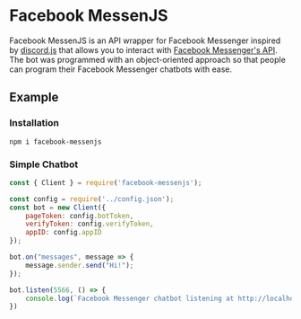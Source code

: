 # Facebook MessenJS
Facebook MessenJS is an API wrapper for Facebook Messenger inspired by [discord.js](https://discord.js.org/) that allows you to interact with [Facebook Messenger's API](https://developers.facebook.com/docs/messenger-platform/). The bot was programmed with an object-oriented approach so that people can program their Facebook Messenger chatbots with ease.

## Example
### Installation
```
npm i facebook-messenjs
```

### Simple Chatbot
``` js
const { Client } = require('facebook-messenjs');

const config = require('../config.json');
const bot = new Client({
    pageToken: config.botToken,
    verifyToken: config.verifyToken,
    appID: config.appID
});

bot.on("messages", message => {
    message.sender.send("Hi!");
});

bot.listen(5566, () => {
    console.log(`Facebook Messenger chatbot listening at http://localhost:${bot.port}`);
})
```